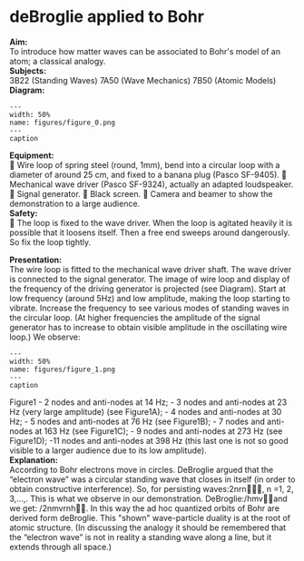 # deBroglie applied to Bohr 
    
<b> Aim: </b>  
 To introduce how matter waves can be associated to Bohr's model of an atom; a classical analogy.    
<b> Subjects: </b>  
 3B22 (Standing Waves) 7A50 (Wave Mechanics) 7B50 (Atomic Models)   
<b> Diagram: </b>  
   
```{figure} figures/figure_0.png  
---  
width: 50%  
name: figures/figure_0.png  
---  
caption  
``` 
     
<b> Equipment: </b>  
  Wire loop of spring steel (round, 1mm), bend into a circular loop with a diameter of around 25 cm, and fixed to a banana plug (Pasco SF-9405).  Mechanical wave driver (Pasco SF-9324), actually an adapted loudspeaker.  Signal generator.  Black screen.  Camera and beamer to show the demonstration to a large audience.   
<b> Safety: </b>  
  The loop is fixed to the wave driver. When the loop is agitated heavily it is possible that it loosens itself. Then a free end sweeps around dangerously. So fix the loop tightly.
     
<b> Presentation: </b>  
 The wire loop is fitted to the mechanical wave driver shaft. The wave driver is connected to the signal generator. The image of wire loop and display of the frequency of the driving generator is projected (see Diagram). Start at low frequency (around 5Hz) and low amplitude, making the loop starting to vibrate. Increase the frequency to see various modes of standing waves in the circular loop. (At higher frequencies the amplitude of the signal generator has to increase to obtain visible amplitude in the oscillating wire loop.) We observe:    
```{figure} figures/figure_1.png  
---  
width: 50%  
name: figures/figure_1.png  
---  
caption  
``` 
 Figure1  - 2 nodes and anti-nodes at 14 Hz; - 3 nodes and anti-nodes at 23 Hz (very large amplitude) (see Figure1A); - 4 nodes and anti-nodes at 30 Hz; - 5 nodes and anti-nodes at 76 Hz (see Figure1B); - 7 nodes and anti-nodes at 163 Hz (see Figure1C); - 9 nodes and anti-nodes at 273 Hz (see Figure1D); -11 nodes and anti-nodes at 398 Hz (this last one is not so good visible to a larger audience due to its low amplitude).    
<b> Explanation: </b>  
 According to Bohr electrons move in circles. DeBroglie argued that the “electron wave” was a circular standing wave that closes in itself (in order to obtain constructive interference). So, for persisting waves:2nrn, n =1, 2, 3,…,. This is what we observe in our demonstration. DeBroglie:/hmvand we get: /2nmvrnh. In this way the ad hoc quantized orbits of Bohr are derived form deBroglie. This "shown" wave-particle duality is at the root of atomic structure. (In discussing the analogy it should be remembered that the “electron wave” is not in reality a standing wave along a line, but it extends through all space.)  